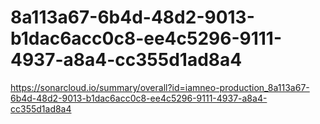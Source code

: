 # 8a113a67-6b4d-48d2-9013-b1dac6acc0c8-ee4c5296-9111-4937-a8a4-cc355d1ad8a4
https://sonarcloud.io/summary/overall?id=iamneo-production_8a113a67-6b4d-48d2-9013-b1dac6acc0c8-ee4c5296-9111-4937-a8a4-cc355d1ad8a4
